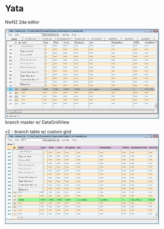 # Yata
NwN2 2da editor

![Yata](https://github.com/kevL/yata/blob/master/images/screenshots/yata.png "Yata")
branch master w/ DataGridView

v2 - branch table w/ custom grid
![Yata](https://github.com/kevL/yata/blob/master/images/screenshots/yata2.png "Yata")

